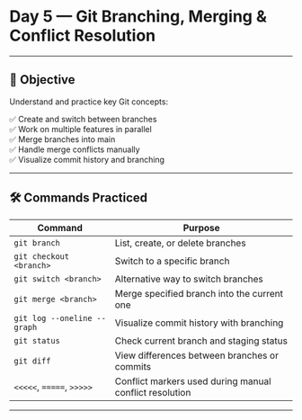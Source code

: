 # Day 5 — Git Branching, Merging & Conflict Resolution

---

## 🎯 Objective

Understand and practice key Git concepts:

✅ Create and switch between branches  
✅ Work on multiple features in parallel  
✅ Merge branches into main  
✅ Handle merge conflicts manually  
✅ Visualize commit history and branching

---

## 🛠️ Commands Practiced

| Command                       | Purpose                                                 |
|------------------------------|----------------------------------------------------------|
| `git branch`                 | List, create, or delete branches                         |
| `git checkout <branch>`     | Switch to a specific branch                              |
| `git switch <branch>`       | Alternative way to switch branches                       |
| `git merge <branch>`        | Merge specified branch into the current one              |
| `git log --oneline --graph` | Visualize commit history with branching                  |
| `git status`                | Check current branch and staging status                  |
| `git diff`                  | View differences between branches or commits             |
| `<<<<<`, `=====`, `>>>>>`   | Conflict markers used during manual conflict resolution  |

---








